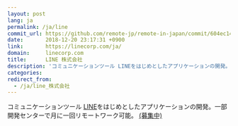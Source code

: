 ```yaml
---
layout: post
lang: ja
permalink: /ja/line
commit_url: https://github.com/remote-jp/remote-in-japan/commit/604ec14d65cbca081ebd6aa5f432a0528727cf16
date:       2018-12-20 23:17:31 +0900
link:       https://linecorp.com/ja/
domain:     linecorp.com
title:      LINE 株式会社
description: 'コミュニケーションツール LINEをはじめとしたアプリケーションの開発。一部開発センターで月に一回リモートワーク可能。 (募集中)'
categories: 
redirect_from:
  - /ja/line_株式会社
---
```


<p>コミュニケーションツール <a href="https://line.me">LINE</a>をはじめとしたアプリケーションの開発。一部開発センターで月に一回リモートワーク可能。 <a href="https://linecorp.com/ja/career/">(募集中)</a></p>
